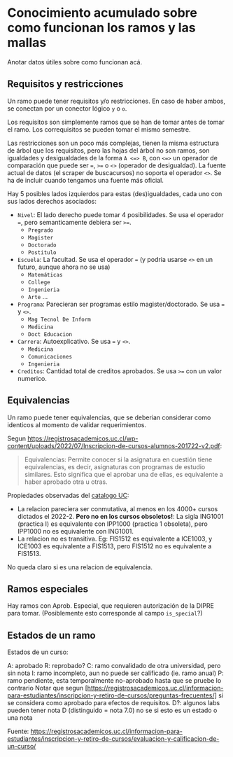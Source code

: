 
# Conocimiento acumulado sobre como funcionan los ramos y las mallas

Anotar datos útiles sobre como funcionan acá.

## Requisitos y restricciones

Un ramo puede tener requisitos y/o restricciones. En caso de haber ambos, se conectan por un conector lógico `y` o `o`.

Los requisitos son simplemente ramos que se han de tomar antes de tomar el ramo.
Los correquisitos se pueden tomar el mismo semestre.

Las restricciones son un poco más complejas, tienen la misma estructura de árbol que los requisitos,
pero las hojas del árbol no son ramos, son igualdades y desigualdades de la forma `A <=> B`, con `<=>`
un operador de comparación que puede ser `=`, `>=` o `<>` (operador de desigualdad). La fuente actual
de datos (el scraper de buscacursos) no soporta el operador `<>`. Se ha de incluir cuando tengamos una
fuente más oficial.

Hay 5 posibles lados izquierdos para estas (des)igualdades, cada uno con sus lados derechos asociados:

- `Nivel`: El lado derecho puede tomar 4 posibilidades. Se usa el operador `=`, pero semanticamente debiera ser `>=`.
    - `Pregrado`
    - `Magister`
    - `Doctorado`
    - `Postitulo`
- `Escuela`: La facultad. Se usa el operador `=` (y podria usarse `<>` en un futuro, aunque ahora no se usa)
    - `Matemáticas`
    - `College`
    - `Ingenieria`
    - `Arte`
    ...
- `Programa`: Parecieran ser programas estilo magister/doctorado. Se usa `=` y `<>`.
    - `Mag Tecnol De Inform`
    - `Medicina`
    - `Doct Educacion`
- `Carrera`: Autoexplicativo. Se usa `=` y `<>`.
    - `Medicina`
    - `Comunicaciones`
    - `Ingenieria`
- `Creditos`: Cantidad total de creditos aprobados. Se usa `>=` con un valor numerico.

## Equivalencias

Un ramo puede tener equivalencias, que se deberian considerar como identicos al momento de validar requerimientos.

Segun https://registrosacademicos.uc.cl/wp-content/uploads/2022/07/Inscripcion-de-cursos-alumnos-201722-v2.pdf:

> Equivalencias: Permite conocer si la asignatura en cuestión tiene equivalencias, es decir, asignaturas con
> programas de estudio similares. Esto significa que el aprobar una de ellas, es equivalente a haber aprobado
> otra u otras.

Propiedades observadas del [catalogo UC](https://catalogo.uc.cl/):
- La relacion pareciera ser conmutativa, al menos en los 4000+ cursos dictados el 2022-2.
  **Pero no en los cursos obsoletos!**: La sigla ING1001 (practica I) es equivalente con
  IPP1000 (practica 1 obsoleta), pero IPP1000 no es equivalente con ING1001.
- La relacion no es transitiva. Eg: FIS1512 es equivalente a ICE1003, y ICE1003 es equivalente a FIS1513, pero FIS1512 no es equivalente a FIS1513.

No queda claro si es una relacion de equivalencia.

## Ramos especiales

Hay ramos con Aprob. Especial, que requieren autorización de la DIPRE para tomar.
(Posiblemente esto corresponde al campo `is_special`?)

## Estados de un ramo

Estados de un curso:

A: aprobado
R: reprobado?
C: ramo convalidado de otra universidad, pero sin nota
I: ramo incompleto, aun no puede ser calificado (ie. ramo anual)
P: ramo pendiente, esta temporalmente no-aprobado hasta que se pruebe lo contrario
    Notar que segun [https://registrosacademicos.uc.cl/informacion-para-estudiantes/inscripcion-y-retiro-de-cursos/preguntas-frecuentes/]
    si se considera como aprobado para efectos de requisitos.
D?: algunos labs pueden tener nota D (distinguido = nota 7.0) no se si esto es un estado o una nota

Fuente: https://registrosacademicos.uc.cl/informacion-para-estudiantes/inscripcion-y-retiro-de-cursos/evaluacion-y-calificacion-de-un-curso/